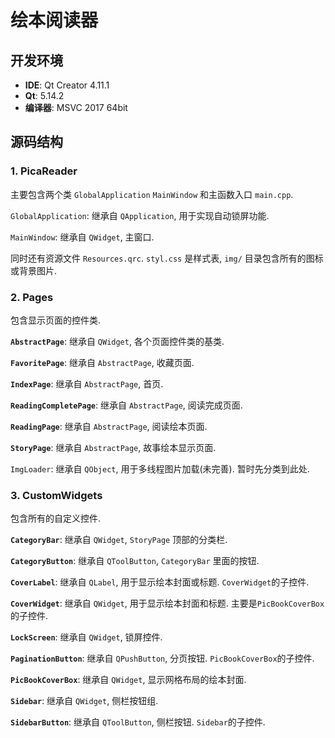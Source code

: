 # 绘本阅读器

## 开发环境

* **IDE**: Qt Creator 4.11.1
* **Qt**: 5.14.2
* **编译器**: MSVC 2017 64bit

## 源码结构

### 1. PicaReader

主要包含两个类 `GlobalApplication` `MainWindow` 和主函数入口 `main.cpp`.

`GlobalApplication`: 继承自 `QApplication`, 用于实现自动锁屏功能.

`MainWindow`: 继承自 `QWidget`, 主窗口.

同时还有资源文件 `Resources.qrc`. `styl.css` 是样式表, `img/` 目录包含所有的图标或背景图片.

### 2. Pages

包含显示页面的控件类.

**`AbstractPage`**: 继承自 `QWidget`, 各个页面控件类的基类.

**`FavoritePage`**: 继承自 `AbstractPage`, 收藏页面.

**`IndexPage`**: 继承自 `AbstractPage`, 首页.

**`ReadingCompletePage`**: 继承自 `AbstractPage`, 阅读完成页面.

**`ReadingPage`**: 继承自 `AbstractPage`, 阅读绘本页面.

**`StoryPage`**: 继承自 `AbstractPage`, 故事绘本显示页面.

`ImgLoader`: 继承自 `QObject`, 用于多线程图片加载(未完善). 暂时先分类到此处.

### 3. CustomWidgets

包含所有的自定义控件.

**`CategoryBar`**: 继承自 `QWidget`, `StoryPage` 顶部的分类栏.

**`CategoryButton`**: 继承自 `QToolButton`, `CategoryBar` 里面的按钮.

**`CoverLabel`**: 继承自 `QLabel`, 用于显示绘本封面或标题. `CoverWidget`的子控件.

**`CoverWidget`**: 继承自 `QWidget`, 用于显示绘本封面和标题. 主要是`PicBookCoverBox`的子控件.

**`LockScreen`**: 继承自 `QWidget`, 锁屏控件.

**`PaginationButton`**: 继承自 `QPushButton`, 分页按钮. `PicBookCoverBox`的子控件.

**`PicBookCoverBox`**: 继承自 `QWidget`, 显示网格布局的绘本封面.

**`Sidebar`**: 继承自 `QWidget`, 侧栏按钮组.

**`SidebarButton`**: 继承自 `QToolButton`, 侧栏按钮. `Sidebar`的子控件.
